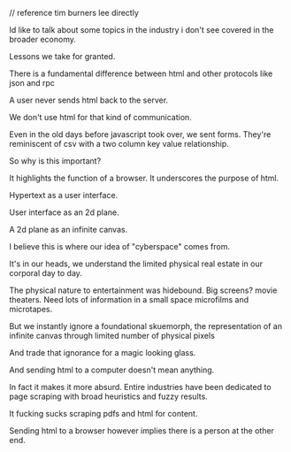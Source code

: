 // reference tim burners lee directly

Id like to talk about some topics in the industry i don't see covered in the broader economy.

Lessons we take for granted. 

There is a fundamental difference between html and other protocols like json and rpc

A user never sends html back to the server.

We don't use html for that kind of communication.

Even in the old days before javascript took over, we sent forms. They're reminiscent of csv with a two column key value relationship.

So why is this important?

It highlights the function of a browser. It underscores the purpose of html.

Hypertext as a user interface.

User interface as an 2d plane.

A 2d plane as an infinite canvas.

I believe this is where our idea of "cyberspace" comes from.

It's in our heads, we understand the limited physical real estate in our corporal day to day.

The physical nature to entertainment was hidebound. Big screens? movie theaters. Need lots of information in a small space microfilms and microtapes.

But we instantly ignore a foundational skuemorph, the representation of an infinite canvas through limited number of physical pixels

And trade that ignorance for a magic looking glass.



And sending html to a computer doesn't mean anything.

In fact it makes it more absurd. Entire industries have been dedicated to page scraping with broad heuristics and fuzzy results.

It fucking sucks scraping pdfs and html for content.

Sending html to a browser however implies there is a person at the other end.

